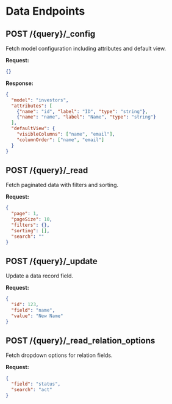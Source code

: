 # Data Endpoints

## POST /{query}/_config

Fetch model configuration including attributes and default view.

**Request:**
```json
{}
```

**Response:**
```json
{
  "model": "investors",
  "attributes": [
    {"name": "id", "label": "ID", "type": "string"},
    {"name": "name", "label": "Name", "type": "string"}
  ],
  "defaultView": {
    "visibleColumns": ["name", "email"],
    "columnOrder": ["name", "email"]
  }
}
```

## POST /{query}/_read  

Fetch paginated data with filters and sorting.

**Request:**
```json
{
  "page": 1,
  "pageSize": 10,
  "filters": {},
  "sorting": [],
  "search": ""
}
```

## POST /{query}/_update

Update a data record field.

**Request:**
```json
{
  "id": 123,
  "field": "name",
  "value": "New Name"
}
```

## POST /{query}/_read_relation_options

Fetch dropdown options for relation fields.

**Request:**
```json
{
  "field": "status",
  "search": "act"
}
```